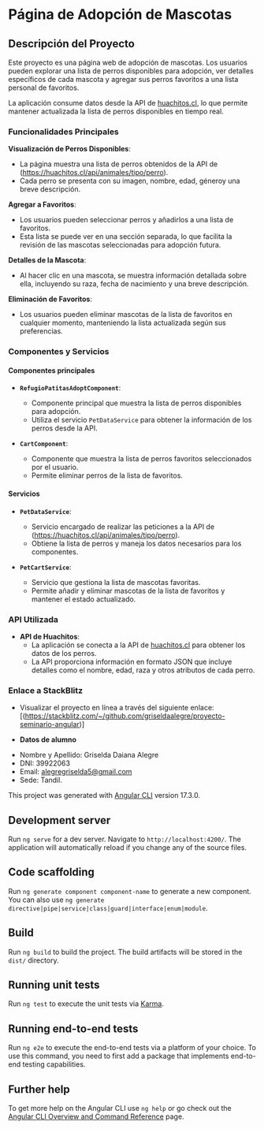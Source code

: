 # Página de Adopción de Mascotas 

## Descripción del Proyecto

Este proyecto es una página web de adopción de mascotas. Los usuarios pueden explorar una lista de perros disponibles para adopción, ver detalles específicos de cada mascota y agregar sus perros favoritos a una lista personal de favoritos.

La aplicación consume datos desde la API de [huachitos.cl](https://huachitos.cl/api/animales/tipo/perro), lo que permite mantener actualizada la lista de perros disponibles en tiempo real.

### Funcionalidades Principales

**Visualización de Perros Disponibles**:
   - La página muestra una lista de perros obtenidos de la API de (https://huachitos.cl/api/animales/tipo/perro). 
   - Cada perro se presenta con su imagen, nombre, edad, géneroy una breve descripción.

**Agregar a Favoritos**:
   - Los usuarios pueden seleccionar perros y añadirlos a una lista de favoritos.
   - Esta lista se puede ver en una sección separada, lo que facilita la revisión de las mascotas seleccionadas para adopción futura.

**Detalles de la Mascota**:
   - Al hacer clic en una mascota, se muestra información detallada sobre ella, incluyendo su raza, fecha de nacimiento y una breve descripción.

**Eliminación de Favoritos**:
   - Los usuarios pueden eliminar mascotas de la lista de favoritos en cualquier momento, manteniendo la lista actualizada según sus preferencias.

### Componentes y Servicios

#### Componentes principales

- **`RefugioPatitasAdoptComponent`**:
  - Componente principal que muestra la lista de perros disponibles para adopción.
  - Utiliza el servicio `PetDataService` para obtener la información de los perros desde la API.

- **`CartComponent`**:
  - Componente que muestra la lista de perros favoritos seleccionados por el usuario.
  - Permite eliminar perros de la lista de favoritos.

#### Servicios

- **`PetDataService`**:
  - Servicio encargado de realizar las peticiones a la API de (https://huachitos.cl/api/animales/tipo/perro).
  - Obtiene la lista de perros y maneja los datos necesarios para los componentes.

- **`PetCartService`**:
  - Servicio que gestiona la lista de mascotas favoritas.
  - Permite añadir y eliminar mascotas de la lista de favoritos y mantener el estado actualizado.

### API Utilizada

- **API de Huachitos**:
  - La aplicación se conecta a la API de [huachitos.cl](https://huachitos.cl/api/animales/tipo/perro) para obtener los datos de los perros.
  - La API proporciona información en formato JSON que incluye detalles como el nombre, edad, raza y otros atributos de cada perro.
    
    
### Enlace a StackBlitz 

- Visualizar el proyecto en línea a través del siguiente enlace: [(https://stackblitz.com/~/github.com/griseldaalegre/proyecto-seminario-angular)]

- **Datos de alumno** 
* Nombre y Apellido: Griselda Daiana Alegre
*  DNI: 39922063
*  Email: alegregriselda5@gmail.com
*  Sede: Tandil.

This project was generated with [Angular CLI](https://github.com/angular/angular-cli) version 17.3.0.

## Development server

Run `ng serve` for a dev server. Navigate to `http://localhost:4200/`. The application will automatically reload if you change any of the source files.

## Code scaffolding

Run `ng generate component component-name` to generate a new component. You can also use `ng generate directive|pipe|service|class|guard|interface|enum|module`.

## Build

Run `ng build` to build the project. The build artifacts will be stored in the `dist/` directory.

## Running unit tests

Run `ng test` to execute the unit tests via [Karma](https://karma-runner.github.io).

## Running end-to-end tests

Run `ng e2e` to execute the end-to-end tests via a platform of your choice. To use this command, you need to first add a package that implements end-to-end testing capabilities.

## Further help

To get more help on the Angular CLI use `ng help` or go check out the [Angular CLI Overview and Command Reference](https://angular.io/cli) page.
